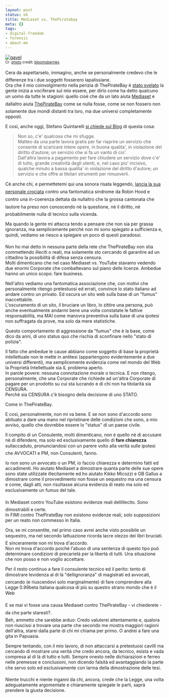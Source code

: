 ```yaml
--- 
layout: post
status: ok
title: Mediaset vs. ThePiratebay
meta: {}
tags: 
- digital-freedom
- forensic
- about-me
---
```

<a href="http://www.flickr.com/photos/79145585@N00/383476178/" title="gavel" target="_blank"><img src="http://farm1.static.flickr.com/129/383476178_8fe0f5e767.jpg" alt="gavel" border="0" /></a>  
<small><a href="http://creativecommons.org/licenses/by-nd/2.0/" title="Attribution-NoDerivs License" target="_blank"><img src="http://www.lastknight.com/wp-content/plugins/photo-dropper/images/cc.png" alt="Creative Commons License" border="0" width="16" height="16" align="absmiddle" /></a> <a href="http://www.photodropper.com/photos/" target="_blank">photo</a> credit: <a href="http://www.flickr.com/photos/79145585@N00/383476178/" title="bloomsberries" target="_blank">bloomsberries</a></small>  
  
Cera da aspettarselo, immagino, anche se personalmente credevo che le differenze tra i due soggetti fosserero lapalissiane.  
Ora che il mio coinvolgimento nella perizia di ThePirateBay è [stato svelato][1] la gente inizia a vociferare sul mio essere, per dirlo come ha detto qualcuno un uomo da tutte le stagioni: quello cioè che da un lato aiuta [Mediaset][2] e dallaltro aiuta [ThePirateBay][1] come se nulla fosse, come se non fossero non solamente due mondi distanti tra loro, ma due universi completamente opposti.  
  
E così, anche oggi, Stefano Quintarelli [si chiede sul Blog][3] di questa cosa:  
> Non so, c'e' qualcosa che mi sfugge.  
> Matteo da una parte lavora gratis per far riaprire un servizio che consente di scaricare intere opere, in buona qualita', in violazione del diritto d'autore; un servizio che si fa un vanto di cio'.  
> Dall'altra lavora a pagamento per fare chiudere un servizio dove c'e' di tutto, grande creatività degli utenti, e, nel caso piu' incisivo, qualche minuto  a bassa qualita' in violazione del diritto d'autore; un servizio e che offre ai titolari strumenti per rimuoverli.   
  
Cè anche chi, e permettetemi qui una sonora risata leggendo, [lancia la sua personale crociata][4] contro una fantomatica sindrome da Robin Hood e contro una in-coerenza dettata da nullaltro che la grossa cantonata che lautore ha preso non conoscendo nè la questione, nè il diritto, nè probabilmente nulla di tecnico sulla vicenda.  
  
Ma quando la gente mi attacca tendo a pensare che non sia per grassa ignoranza, ma semplicemente perché non mi sono spiegato a sufficienza e, quindi, vediamo se riesco a spiegare un poco di questi paradossi.  
   
Non ho mai detto in nessuna parte della rete che ThePirateBay non stia commettendo illeciti o reati, ma solamente sto cercando di garantire ad un cittadino la possibilità di difesa senza censura.    
Molti dimenticano che nel caso Mediaset vs. YouTube stavamo vedendo due enormi Corporate che combattevano sul piano delle licenze. Ambedue hanno un unico scopo: fare business.  
  
Nell'altro vediamo una fantomatica associazione che, con motivi che personalmente ritengo pretestuosi ed errati, convince lo stato italiano ad andare contro un privato. Ed oscura un sito web sulla base di un "fumus" inaccettabile.  
L'oscuramento di un sito, il bruciare un libro, lo zittire una persona, può anche eventualmente andarmi bene una volta constatate le fattive responsabilità, ma MAI come manovra preventiva sulla base di una ipotesi non suffragata da prove, ma solo da mere statistiche.  
  
Questo comportamento di aggressione da "fumus" che è la base, come dico da anni, di uno status quo che rischia di sconfinare nello "stato di polizia".  
  
Il fatto che ambedue le cause abbiano come soggetto di base la proprietà intellettuale non le mette in antitesi (appartengono evidentemente a due universi differenti), ma semplicemente evidenzia come nel mondo del Web la Proprietà Intellettuale sia _IL_ problema aperto.  
In parole povere: nessuna connotazione morale o tecnica. E non ritengo, personalmente, che una Corporate che richiede ad un'altra Corporate di pagare per un prodotto su cui sta lucrando e di chi non ha titolarità sia CENSURA.  
Perchè sia CENSURA c'è bisogno della decisione di uno STATO.  
  
Come in ThePirateBay.    
    
E così, personalmente, non mi va bene. E se non sono d'accordo sono abituato a dare una mano nel ripristinare delle condizioni che sono, a mio avviso, quello che dovrebbe essere lo "status" di un paese civile.   
  
Il compito di un Consulente, molti dimenticano, non è quello nè di accusare nè di difendere, ma solo ed esclusivamente quello di **fare chiarezza**  sullaccaduto, pronunciandosi con un parere volto alla verità sulle ipotesi che AVVOCATI e PM, non Consulenti, fanno.  
  
Io non sono un avvocato o un PM, io faccio chiarezza e determino fatti ed accadimenti. Ho aiutato Mediaset a dimostrare quanta parte delle sue opere sono state utilizzate illecitamente ed ho aiutato Kikko Micozzi e GB Gallus a dimostrare come il provvedimento non fosse un sequestro ma una censura e come, dagli atti, non risultasse alcuna evidenza di reato ma solo ed esclusivamente un fumus del tale.  
  
In Mediaset contro YouTube esistono evidenze reali dellillecito. Sono dimostrabili e certe.  
In FIMI contro ThePirateBay non esistono evidenze reali, solo supposizioni per un reato non commesso in Italia.  
  
Ora, se mi consentite, nel primo caso avrei anche visto possibile un sequestro, ma nel secondo lattuazione ricorda lacre olezzo dei libri bruciati. E sinceramente non mi trova d'accordo.  
Non mi trova d'accordo poichè l'abuso di una sentenza di questo tipo può determinare condizioni di precarietà per la libertà di tutti. Una situazione che non posso e non voglio accettare.  
  
Per il resto continuo a fare il consulente tecnico ed il perito: tento di dimostrare levidenza al di là "dellignoranza" di magistrati ed avvocati, cercando (e riuscendovi solo marginalmente) di fare comprendere alla Legge 0.99beta italiana qualcosa di più su questro strano mondo che è il Web   
  
E se mai vi fosse una causa Mediaset contro ThePirateBay - vi chiederete - da che parte staresti?.   
Beh, ammetto che sarebbe arduo: Credo valuterei attentamente e, qualora non riuscissi a trovare una parte che secondo me mostra maggiori ragioni dell'altra, starei dalla parte di chi mi chiama per primo. 
O andrei a fare una gita in Papuasia.  
  
Sempre tentando, con il mio lavoro, di non attaccarsi a pretestuosi cavilli ma cercando di mostrare una verità che credo ancora, da tecnico, esista e vada compresa al di là di tutto e tutti. Sempre onesto nelle dichiarazioni e ferreo nelle premesse e conclusioni, non dicendo falsità ed avantaggiando la parte che servo solo ed esclusivamente con larma della dimostrazione delle tesi.  
  
Niente trucchi e niente inganni da chi, ancora, crede che la Legge, una volta adeguatamente argomentate e chiaramente spiegate le parti, saprà prendere la giusta decisione.  
  
  
  
  
[1]: http://www.lastknight.com/2008/09/26/the-pirate-bay-dissequestro-perizia-matteo-flora/
[2]: http://www.lastknight.com/2008/08/04/the-very-big-faq-of-mediaset-vs-youtube/
[3]: http://blog.quintarelli.it/blog/2008/09/la-baia-risorta.html
[4]: http://robertodadda.blogspot.com/2008/09/la-indrome-di-robin-hood.html 
